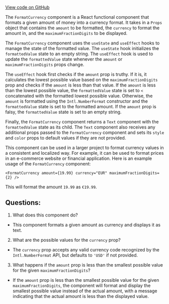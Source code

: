 [View code on GitHub](zoo-labs/zoo/blob/master/ui/src/primitives/FormatCurrency.tsx)

The `FormatCurrency` component is a React functional component that formats a given amount of money into a currency format. It takes in a `Props` object that contains the `amount` to be formatted, the `currency` to format the amount in, and the `maximumFractionDigits` to be displayed. 

The `FormatCurrency` component uses the `useState` and `useEffect` hooks to manage the state of the formatted value. The `useState` hook initializes the `formattedValue` state to an empty string. The `useEffect` hook is used to update the `formattedValue` state whenever the `amount` or `maximumFractionDigits` props change. 

The `useEffect` hook first checks if the `amount` prop is truthy. If it is, it calculates the lowest possible value based on the `maximumFractionDigits` prop and checks if the `amount` is less than that value. If the `amount` is less than the lowest possible value, the `formattedValue` state is set to `<` concatenated with the formatted lowest possible value. Otherwise, the `amount` is formatted using the `Intl.NumberFormat` constructor and the `formattedValue` state is set to the formatted amount. If the `amount` prop is falsy, the `formattedValue` state is set to an empty string.

Finally, the `FormatCurrency` component returns a `Text` component with the `formattedValue` state as its child. The `Text` component also receives any additional props passed to the `FormatCurrency` component and sets its `style` and `color` props to default values if they are not provided.

This component can be used in a larger project to format currency values in a consistent and localized way. For example, it can be used to format prices in an e-commerce website or financial application. Here is an example usage of the `FormatCurrency` component:

```
<FormatCurrency amount={19.99} currency="EUR" maximumFractionDigits={2} />
```

This will format the amount `19.99` as `€19.99`.
## Questions: 
 1. What does this component do?
- This component formats a given amount as currency and displays it as text.

2. What are the possible values for the `currency` prop?
- The `currency` prop accepts any valid currency code recognized by the `Intl.NumberFormat` API, but defaults to `'USD'` if not provided.

3. What happens if the `amount` prop is less than the smallest possible value for the given `maximumFractionDigits`?
- If the `amount` prop is less than the smallest possible value for the given `maximumFractionDigits`, the component will format and display the smallest possible value instead of the actual amount, with a message indicating that the actual amount is less than the displayed value.